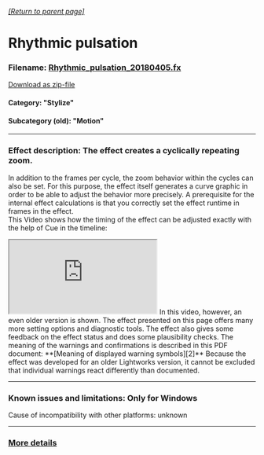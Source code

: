 *[[Return to parent page]](../README.md)*  
# Rhythmic pulsation

### Filename: <a href="Rhythmic_pulsation_20180405.fx" download>Rhythmic_pulsation_20180405.fx</a> 
[Download as zip-file](Rhythmic_pulsation_20180405.zip)

#### Category: "Stylize"
#### Subcategory (old): "Motion"

--------------------------------------------------------------------------

### Effect description:  The effect creates a cyclically repeating zoom. 
In addition to the frames per cycle, the zoom behavior within the cycles can also be set. For this purpose, the effect itself generates a curve graphic in order to be able to adjust the behavior more precisely. 
A prerequisite for the internal effect calculations is that you correctly set the effect runtime in frames in the effect.  
This Video shows how the timing of the effect can be adjusted exactly with the help of Cue in the timeline:
<iframe src="https://www.youtube.com/embed/YYAMn6vOAbo" allowfullscreen></iframe>
In this video, however, an even older version is shown. The effect presented on this page offers many more setting options and diagnostic tools. The effect also gives some feedback on the effect status and does some plausibility checks. The meaning of the warnings and confirmations is described in this PDF document:  
**[Meaning of displayed warning symbols][2]**  
Because the effect was developed for an older Lightworks version, it cannot be excluded that individual warnings react differently than documented.

--------------------------------------------------------------------------

### Known issues and limitations: Only for Windows 
Cause of incompatibility with other platforms: unknown

--------------------------------------------------------------------------

### [More details](Documentation/Details.md)  




[2]:Documentation/warning_symbols.pdf
